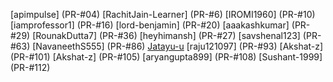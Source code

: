 [apimpulse] (PR-#04)
[RachitJain-Learner] (PR-#6)
[IROMI1960] (PR-#10)
[iamprofessor1] (PR-#16)
[lord-benjamin] (PR-#20)
[aaakashkumar] (PR-#29)
[RounakDutta7] (PR-#36)
[heyhimansh] (PR-#27)
[savshenal123] (PR-#63)
[NavaneethS555] (PR-#86)
[Jatayu-u](PR-#95,PR-#62)
[raju121097] (PR-#93)
[Akshat-z] (PR-#101)
[Akshat-z] (PR-#105)
[aryangupta899] (PR-#108)
[Sushant-1999] (PR-#112)

